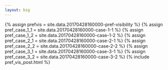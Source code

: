 ```yaml
---
layout: big
---
```

{% assign prefvis = site.data.20170428160000-pref-visibility %}
{% assign pref_case_1_1 = site.data.20170428160000-case-1-1 %}
{% assign pref_case_1_2 = site.data.20170428160000-case-1-2 %}
{% assign pref_case_2_1 = site.data.20170428160000-case-2-1 %}
{% assign pref_case_2_2 = site.data.20170428160000-case-2-2 %}
{% assign pref_case_3_1 = site.data.20170428160000-case-3-1 %}
{% assign pref_case_3_2 = site.data.20170428160000-case-3-2 %}
{% include pref_vis_post.html %}
